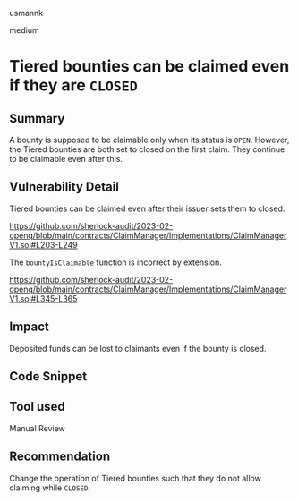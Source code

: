 usmannk

medium

# Tiered bounties can be claimed even if they are `CLOSED`

## Summary

A bounty is supposed to be claimable only when its status is `OPEN`. However, the Tiered bounties are both set to closed on the first claim. They continue to be claimable even after this.

## Vulnerability Detail

Tiered bounties can be claimed even after their issuer sets them to closed.

https://github.com/sherlock-audit/2023-02-openq/blob/main/contracts/ClaimManager/Implementations/ClaimManagerV1.sol#L203-L249

The `bountyIsClaimable` function is incorrect by extension.

https://github.com/sherlock-audit/2023-02-openq/blob/main/contracts/ClaimManager/Implementations/ClaimManagerV1.sol#L345-L365

## Impact

Deposited funds can be lost to claimants even if the bounty is closed.

## Code Snippet

## Tool used

Manual Review

## Recommendation

Change the operation of Tiered bounties such that they do not allow claiming while `CLOSED`.